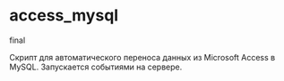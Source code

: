# access_mysql
final

Скрипт для автоматического переноса данных из Microsoft Access в MySQL.
Запускается событиями на сервере.
